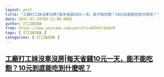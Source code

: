 ```yaml
---
layout: post
title: "工廠打工妹沒車沒房|每天省錢10元一天，能不能吃飽？10元到底能吃到什麼呢？"
date: 2022-01-29T09:15:00.000Z
author: 打工妹四妹
from: https://www.youtube.com/watch?v=9F8VFrbmOCM
tags: [ 打工妹四妹 ]
categories: [ 打工妹四妹 ]
---
```

<!--1643447700000-->
[工廠打工妹沒車沒房|每天省錢10元一天，能不能吃飽？10元到底能吃到什麼呢？](https://www.youtube.com/watch?v=9F8VFrbmOCM)
------

<div>

</div>
